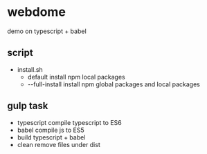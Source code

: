 # webdome
demo on typescript + babel

## script
 - install.sh
    - default
        install npm local packages
    - --full-install
        install npm global packages and local packages

## gulp task
 - typescript
      compile typescript to ES6
 - babel
      compile js to ES5
 - build
      typescript + babel
 - clean
      remove files under dist
